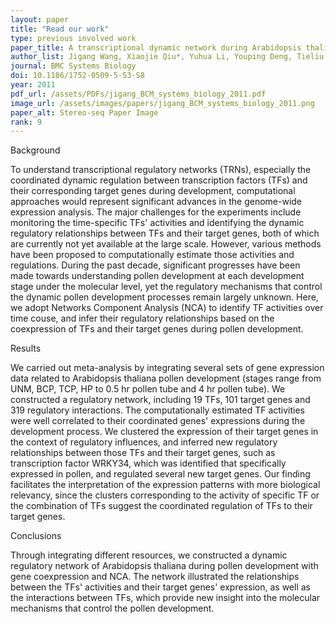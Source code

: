```yaml
---
layout: paper
title: "Read our work"
type: previous involved work
paper_title: A transcriptional dynamic network during Arabidopsis thaliana pollen development
author_list: Jigang Wang, Xiaojie Qiu*, Yuhua Li, Youping Deng, Tieliu Shi+.
journal: BMC Systems Biology
doi: 10.1186/1752-0509-5-S3-S8
year: 2011
pdf_url: /assets/PDFs/jigang_BCM_systems_biology_2011.pdf
image_url: /assets/images/papers/jigang_BCM_systems_biology_2011.png
paper_alt: Stereo-seq Paper Image
rank: 9
---
```


<div class="bigspacer"></div>
<div class="head">Background</div>
<p>To understand transcriptional regulatory networks (TRNs), especially the coordinated dynamic regulation between 
transcription factors (TFs) and their corresponding target genes during development, computational approaches would 
represent significant advances in the genome-wide expression analysis. The major challenges for the experiments include 
monitoring the time-specific TFs' activities and identifying the dynamic regulatory relationships between TFs and their 
target genes, both of which are currently not yet available at the large scale. However, various methods have been 
proposed to computationally estimate those activities and regulations. During the past decade, significant progresses 
have been made towards understanding pollen development at each development stage under the molecular level, yet the 
regulatory mechanisms that control the dynamic pollen development processes remain largely unknown. Here, we adopt 
Networks Component Analysis (NCA) to identify TF activities over time couse, and infer their regulatory relationships 
based on the coexpression of TFs and their target genes during pollen development.</p>

<div class="bigspacer"></div>
<div class="head">Results</div>
<p>We carried out meta-analysis by integrating several sets of gene expression data related to Arabidopsis thaliana pollen 
development (stages range from UNM, BCP, TCP, HP to 0.5 hr pollen tube and 4 hr pollen tube). We constructed a 
regulatory network, including 19 TFs, 101 target genes and 319 regulatory interactions. The computationally estimated 
TF activities were well correlated to their coordinated genes' expressions during the development process. We clustered 
the expression of their target genes in the context of regulatory influences, and inferred new regulatory relationships 
between those TFs and their target genes, such as transcription factor WRKY34, which was identified that specifically 
expressed in pollen, and regulated several new target genes. Our finding facilitates the interpretation of the 
expression patterns with more biological relevancy, since the clusters corresponding to the activity of specific TF or 
the combination of TFs suggest the coordinated regulation of TFs to their target genes.</p>

<div class="bigspacer"></div>
<div class="head">Conclusions</div>
<p>Through integrating different resources, we constructed a dynamic regulatory network of Arabidopsis thaliana during 
pollen development with gene coexpression and NCA. The network illustrated the relationships between the TFs' activities 
and their target genes' expression, as well as the interactions between TFs, which provide new insight into the 
molecular mechanisms that control the pollen development.</p>